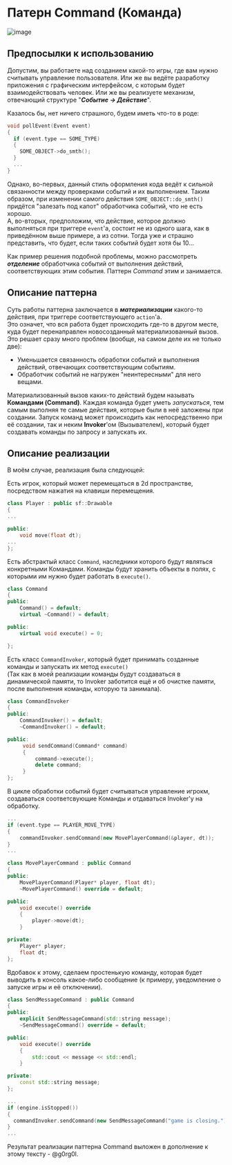 # Патерн Command (Команда)

![image](https://user-images.githubusercontent.com/70606894/197392558-9ff0bbd6-c9ae-4cd7-93a2-ac711f001456.png)

## Предпосылки к использованию

Допустим, вы работаете над созданием какой-то игры, где вам нужно считывать управление пользователя.
Или же вы ведёте разработку приложения с графическим интерфейсом, с которым будет взаимодействовать человек.
Или же вы реализуете механизм, отвечающий структуре  "***Событие -> Действие***".

Казалось бы, нет ничего страшного, будем иметь что-то в роде:

```c++
void pollEvent(Event event)
{
  if (event.type == SOME_TYPE)
  {
    SOME_OBJECT->do_smth();
  }
  ...
}
```

Однако, во-первых, данный стиль оформления кода ведёт к сильной связанности между проверками событий и их выполнением. Таким образом, 
при изменении самого действия `SOME_OBJECT::do_smth()` придётся "залезать под капот" обработчика событий, что не есть хорошо.  
А, во-вторых, предположим, что действие, которое должно выполняться при триггере `event`'a, состоит не из одного шага, как в приведённом выше примере,
а из сотни. Тогда уже и страшно представить, что будет, если таких событий будет хотя бы 10...

Как пример решения подобной проблемы, можно рассмотреть ***отделение*** обработчика событий от выполнения действий, соответствующих этим события.
Паттерн *Command* этим и занимается.

## Описание паттерна

Суть работы паттерна заключается в ***материализации*** какого-то действия, при триггере соответствующего `action`'a.  
Это означет, что вся работа будет происходить где-то в другом месте, куда будет перенаправлен новосозданный материализованный вызов.  
Это решает сразу много проблем (вообще, на самом деле их не только две):
  - Уменьшается связанность обработки событий и выполнения действий, отвечающих соответствующим событиям.
  - Обработчик событий не нагружен "неинтересными" для него вещами.

Материализованный вызов каких-то действий будем называть **Командами (Command)**. Каждая команда будет уметь *запускаться*, тем самым выполняя те самые
действия, которые были в неё заложены при создании. Запуск команд может происходить как непосредственно при её создании, так и неким
**Invoker**'ом (Вызывателем), который будет создавать команды по запросу и запускать их.

## Описание реализации

В моём случае, реализация была следующей:  

Есть игрок, который может перемещаться в 2d пространстве, посредством нажатия на клавиши перемещения.

```c++
class Player : public sf::Drawable
{
...

public:
    void move(float dt);
...
};
```

Есть абстрактый класс `Command`, наследники которого будут являться конкретными Командами.
Команды будут хранить объекты в полях, с которыми им нужно будет работать в `execute()`.

```c++
class Command
{
public:
    Command() = default;
    virtual ~Command() = default;

public:
    virtual void execute() = 0;

};
```

Есть класс `CommandInvoker`, который будет принимать созданные команды и запускать их метод `execute()`  
(Так как в моей реализации команды будут создаваться в динамической памяти, то Invoker заботится ещё и об очистке памяти, после выполнения команды,
которую та занимала).

```c++
class CommandInvoker
{
public:
    CommandInvoker() = default;
    ~CommandInvoker() = default;

public:
     void sendCommand(Command* command)
     {
         command->execute();
         delete command;
     }
};
```

В цикле обработки событий будет считываться управление игрокм, создаваться соответсвующие Команды и отдаваться Invoker'у на обработку.

```c++
...
if (event.type == PLAYER_MOVE_TYPE)
{
    commandInvoker.sendCommand(new MovePlayerCommand(&player, dt));
}
...
```

```c++
class MovePlayerCommand : public Command
{
public:
    MovePlayerCommand(Player* player, float dt);
    ~MovePlayerCommand() override = default;

public:
    void execute() override
    {
        player->move(dt);
    }

private:
    Player* player;
    float dt;
};
```

Вдобавок к этому, сделаем простенькую команду, которая будет выводить в консоль какое-либо сообщение (к примеру, уведомление о запуске игры и её отключении).

```c++
class SendMessageCommand : public Command
{
public:
    explicit SendMessageCommand(std::string message);
    ~SendMessageCommand() override = default;

public:
    void execute() override
    {
        std::cout << message << std::endl;
    }

private:
    const std::string message;
};
```

```c++
...
if (engine.isStopped())
{
  commandInvoker.sendCommand(new SendMessageCommand("game is closing."));
}
...
```

Результат реализации паттерна Command выложен в дополнение к этому тексту - @g0rg0l.
